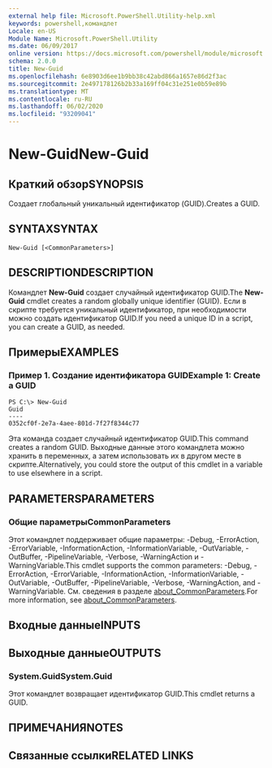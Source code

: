 ```yaml
---
external help file: Microsoft.PowerShell.Utility-help.xml
keywords: powershell,командлет
Locale: en-US
Module Name: Microsoft.PowerShell.Utility
ms.date: 06/09/2017
online version: https://docs.microsoft.com/powershell/module/microsoft.powershell.utility/new-guid?view=powershell-5.1&WT.mc_id=ps-gethelp
schema: 2.0.0
title: New-Guid
ms.openlocfilehash: 6e8903d6ee1b9bb38c42abd866a1657e86d2f3ac
ms.sourcegitcommit: 2e497178126b2b33a169ff04c31e251e0b59e89b
ms.translationtype: MT
ms.contentlocale: ru-RU
ms.lasthandoff: 06/02/2020
ms.locfileid: "93209041"
---
```

# <span data-ttu-id="bb838-103">New-Guid</span><span class="sxs-lookup"><span data-stu-id="bb838-103">New-Guid</span></span>

## <span data-ttu-id="bb838-104">Краткий обзор</span><span class="sxs-lookup"><span data-stu-id="bb838-104">SYNOPSIS</span></span>
<span data-ttu-id="bb838-105">Создает глобальный уникальный идентификатор (GUID).</span><span class="sxs-lookup"><span data-stu-id="bb838-105">Creates a GUID.</span></span>

## <span data-ttu-id="bb838-106">SYNTAX</span><span class="sxs-lookup"><span data-stu-id="bb838-106">SYNTAX</span></span>

```
New-Guid [<CommonParameters>]
```

## <span data-ttu-id="bb838-107">DESCRIPTION</span><span class="sxs-lookup"><span data-stu-id="bb838-107">DESCRIPTION</span></span>
<span data-ttu-id="bb838-108">Командлет **New-Guid** создает случайный идентификатор GUID.</span><span class="sxs-lookup"><span data-stu-id="bb838-108">The **New-Guid** cmdlet creates a random globally unique identifier (GUID).</span></span>
<span data-ttu-id="bb838-109">Если в скрипте требуется уникальный идентификатор, при необходимости можно создать идентификатор GUID.</span><span class="sxs-lookup"><span data-stu-id="bb838-109">If you need a unique ID in a script, you can create a GUID, as needed.</span></span>

## <span data-ttu-id="bb838-110">Примеры</span><span class="sxs-lookup"><span data-stu-id="bb838-110">EXAMPLES</span></span>

### <span data-ttu-id="bb838-111">Пример 1. Создание идентификатора GUID</span><span class="sxs-lookup"><span data-stu-id="bb838-111">Example 1: Create a GUID</span></span>

```
PS C:\> New-Guid
Guid
----
0352cf0f-2e7a-4aee-801d-7f27f8344c77
```

<span data-ttu-id="bb838-112">Эта команда создает случайный идентификатор GUID.</span><span class="sxs-lookup"><span data-stu-id="bb838-112">This command creates a random GUID.</span></span>
<span data-ttu-id="bb838-113">Выходные данные этого командлета можно хранить в переменных, а затем использовать их в другом месте в скрипте.</span><span class="sxs-lookup"><span data-stu-id="bb838-113">Alternatively, you could store the output of this cmdlet in a variable to use elsewhere in a script.</span></span>

## <span data-ttu-id="bb838-114">PARAMETERS</span><span class="sxs-lookup"><span data-stu-id="bb838-114">PARAMETERS</span></span>

### <span data-ttu-id="bb838-115">Общие параметры</span><span class="sxs-lookup"><span data-stu-id="bb838-115">CommonParameters</span></span>
<span data-ttu-id="bb838-116">Этот командлет поддерживает общие параметры: -Debug, -ErrorAction, -ErrorVariable, -InformationAction, -InformationVariable, -OutVariable, -OutBuffer, -PipelineVariable, -Verbose, -WarningAction и -WarningVariable.</span><span class="sxs-lookup"><span data-stu-id="bb838-116">This cmdlet supports the common parameters: -Debug, -ErrorAction, -ErrorVariable, -InformationAction, -InformationVariable, -OutVariable, -OutBuffer, -PipelineVariable, -Verbose, -WarningAction, and -WarningVariable.</span></span> <span data-ttu-id="bb838-117">См. сведения в разделе [about_CommonParameters](../Microsoft.PowerShell.Core/About/about_CommonParameters.md).</span><span class="sxs-lookup"><span data-stu-id="bb838-117">For more information, see [about_CommonParameters](../Microsoft.PowerShell.Core/About/about_CommonParameters.md).</span></span>

## <span data-ttu-id="bb838-118">Входные данные</span><span class="sxs-lookup"><span data-stu-id="bb838-118">INPUTS</span></span>

## <span data-ttu-id="bb838-119">Выходные данные</span><span class="sxs-lookup"><span data-stu-id="bb838-119">OUTPUTS</span></span>

### <span data-ttu-id="bb838-120">System.Guid</span><span class="sxs-lookup"><span data-stu-id="bb838-120">System.Guid</span></span>
<span data-ttu-id="bb838-121">Этот командлет возвращает идентификатор GUID.</span><span class="sxs-lookup"><span data-stu-id="bb838-121">This cmdlet returns a GUID.</span></span>

## <span data-ttu-id="bb838-122">ПРИМЕЧАНИЯ</span><span class="sxs-lookup"><span data-stu-id="bb838-122">NOTES</span></span>

## <span data-ttu-id="bb838-123">Связанные ссылки</span><span class="sxs-lookup"><span data-stu-id="bb838-123">RELATED LINKS</span></span>
